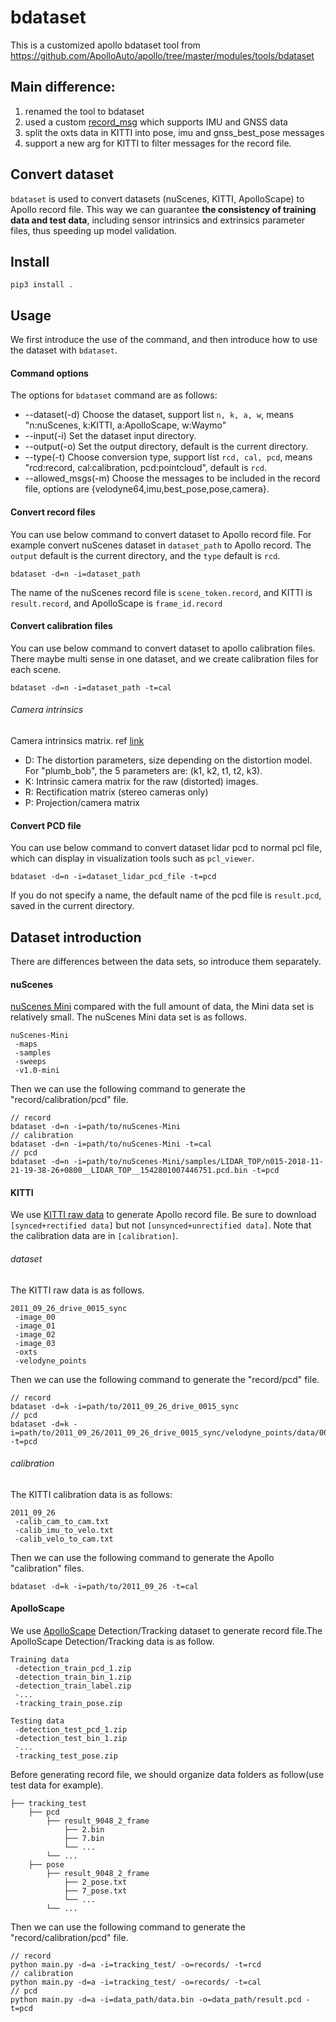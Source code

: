 # bdataset
This is a customized apollo bdataset tool from https://github.com/ApolloAuto/apollo/tree/master/modules/tools/bdataset

## Main difference:
1. renamed the tool to bdataset
2. used a custom [record_msg](https://github.com/boyang9602/record_msg) which supports IMU and GNSS data
3. split the oxts data in KITTI into pose, imu and gnss_best_pose messages
4. support a new arg for KITTI to filter messages for the record file. 

## Convert dataset
`bdataset` is used to convert datasets (nuScenes, KITTI, ApolloScape) to Apollo record file. This way we can guarantee **the consistency of training data and test data**, including sensor intrinsics and extrinsics parameter files, thus speeding up model validation.

## Install
```
pip3 install .
```

## Usage
We first introduce the use of the command, and then introduce how to use the dataset with `bdataset`.

#### Command options
The options for `bdataset` command are as follows:
* --dataset(-d) Choose the dataset, support list `n, k, a, w`, means "n:nuScenes, k:KITTI, a:ApolloScape, w:Waymo"
* --input(-i) Set the dataset input directory.
* --output(-o) Set the output directory, default is the current directory.
* --type(-t) Choose conversion type, support list `rcd, cal, pcd`, means "rcd:record, cal:calibration, pcd:pointcloud", default is `rcd`.
* --allowed_msgs(-m) Choose the messages to be included in the record file, options are {velodyne64,imu,best_pose,pose,camera}.

#### Convert record files
You can use below command to convert dataset to Apollo record file. For example convert nuScenes dataset in `dataset_path` to Apollo record. The `output` default is the current directory, and the `type` default is `rcd`.
```shell
bdataset -d=n -i=dataset_path
```
The name of the nuScenes record file is `scene_token.record`, and KITTI is `result.record`, and ApolloScape is `frame_id.record`

#### Convert calibration files
You can use below command to convert dataset to apollo calibration files. There maybe multi sense in one dataset, and we create calibration files for each scene.
```shell
bdataset -d=n -i=dataset_path -t=cal
```

###### Camera intrinsics
Camera intrinsics matrix. ref [link](http://docs.ros.org/en/melodic/api/sensor_msgs/html/msg/CameraInfo.html)
- D: The distortion parameters, size depending on the distortion model. For "plumb_bob", the 5 parameters are: (k1, k2, t1, t2, k3).
- K: Intrinsic camera matrix for the raw (distorted) images.
- R: Rectification matrix (stereo cameras only)
- P: Projection/camera matrix

#### Convert PCD file
You can use below command to convert dataset lidar pcd to normal pcl file, which can display in visualization tools such as `pcl_viewer`.
```shell
bdataset -d=n -i=dataset_lidar_pcd_file -t=pcd
```
If you do not specify a name, the default name of the pcd file is `result.pcd`, saved in the current directory.

## Dataset introduction
There are differences between the data sets, so introduce them separately.

#### nuScenes
[nuScenes Mini](https://www.nuscenes.org/nuscenes#download) compared with the full amount of data, the Mini data set is relatively small. The nuScenes Mini data set is as follows.
```
nuScenes-Mini
 -maps
 -samples
 -sweeps
 -v1.0-mini
```
Then we can use the following command to generate the "record/calibration/pcd" file.
```
// record
bdataset -d=n -i=path/to/nuScenes-Mini
// calibration
bdataset -d=n -i=path/to/nuScenes-Mini -t=cal
// pcd
bdataset -d=n -i=path/to/nuScenes-Mini/samples/LIDAR_TOP/n015-2018-11-21-19-38-26+0800__LIDAR_TOP__1542801007446751.pcd.bin -t=pcd
```

#### KITTI
We use [KITTI raw data](https://www.cvlibs.net/datasets/kitti/raw_data.php) to generate Apollo record file. Be sure to download `[synced+rectified data]` but not `[unsynced+unrectified data]`. Note that the calibration data are in `[calibration]`.

###### dataset
The KITTI raw data is as follows.
```
2011_09_26_drive_0015_sync
 -image_00
 -image_01
 -image_02
 -image_03
 -oxts
 -velodyne_points
```
Then we can use the following command to generate the "record/pcd" file.
```
// record
bdataset -d=k -i=path/to/2011_09_26_drive_0015_sync
// pcd
bdataset -d=k -i=path/to/2011_09_26/2011_09_26_drive_0015_sync/velodyne_points/data/0000000113.bin -t=pcd
```

###### calibration
The KITTI calibration data is as follows:
```
2011_09_26
 -calib_cam_to_cam.txt
 -calib_imu_to_velo.txt
 -calib_velo_to_cam.txt
```
Then we can use the following command to generate the Apollo "calibration" files.
```
bdataset -d=k -i=path/to/2011_09_26 -t=cal
```

#### ApolloScape
We use [ApolloScape](https://apolloscape.auto/) Detection/Tracking dataset to generate record file.The ApolloScape Detection/Tracking data is as follow.
```
Training data
 -detection_train_pcd_1.zip
 -detection_train_bin_1.zip
 -detection_train_label.zip
 -...
 -tracking_train_pose.zip

Testing data
 -detection_test_pcd_1.zip
 -detection_test_bin_1.zip
 -...
 -tracking_test_pose.zip
```

Before generating record file, we should organize data folders as follow(use test data for example).
```
├── tracking_test
    ├── pcd
        ├── result_9048_2_frame
            ├── 2.bin
            ├── 7.bin
            └── ...
        └── ...
    ├── pose
        ├── result_9048_2_frame
            ├── 2_pose.txt
            ├── 7_pose.txt
            └── ...
        └── ...
```

Then we can use the following command to generate the "record/calibration/pcd" file.
```
// record
python main.py -d=a -i=tracking_test/ -o=records/ -t=rcd
// calibration
python main.py -d=a -i=tracking_test/ -o=records/ -t=cal
// pcd
python main.py -d=a -i=data_path/data.bin -o=data_path/result.pcd -t=pcd
```
